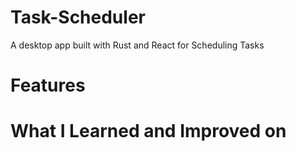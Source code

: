 # Task-Scheduler

A desktop app built with Rust and React for Scheduling Tasks

# Features

# What I Learned and Improved on
